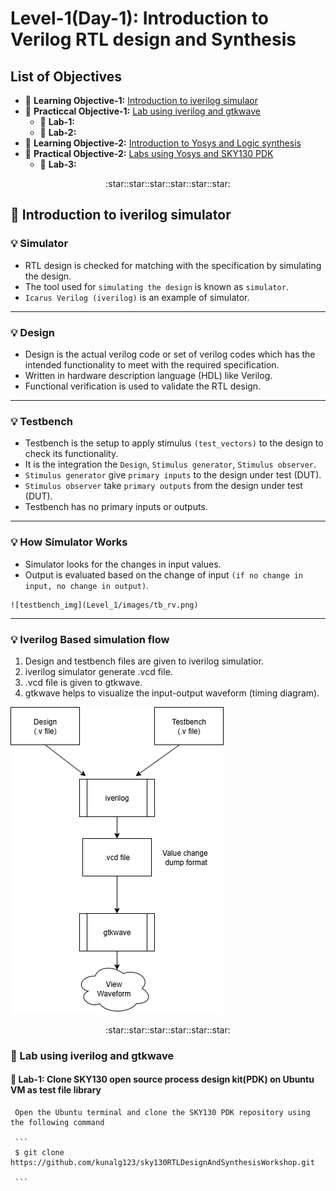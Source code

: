 # Level-1(Day-1): Introduction to Verilog RTL design and Synthesis

## List of Objectives

- :book: <b>Learning Objective-1:</b> [Introduction to iverilog simulaor](#book-Introduction-to-iverilog-simulator)
- :dart: <b>Practiccal Objective-1:</b> [Lab using iverilog and gtkwave](#dart-Lab-using-iverilog-and-gtkwave)
   - :microscope: <b>Lab-1:</b>
   - :microscope: <b>Lab-2:</b>
- :book: <b>Learning Objective-2:</b> [Introduction to Yosys and Logic synthesis](#book-Introduction-to-Yosys-and-Logic-synthesis)
- :dart: <b>Practical Objective-2:</b> [Labs using Yosys and SKY130 PDK](#dart-Labs-using-Yosys-and-SKY130-PDK)
    - :microscope: <b>Lab-3:</b>

 <div align="center">:star::star::star::star::star::star:</div> 
 
## :book: Introduction to iverilog simulator

### :bulb: Simulator
   - RTL design is checked for matching with the specification by simulating the design.
   - The tool used for `simulating the design` is known as `simulator`.
   - `Icarus Verilog (iverilog)` is an example of simulator.
 
---
### :bulb: Design
   - Design is the actual verilog code or set of verilog codes which has the intended functionality to meet with the required specification.
   - Written in hardware description language (HDL) like Verilog.
   - Functional verification is used to validate the RTL design.
---
### :bulb: Testbench
   - Testbench is the setup to apply stimulus `(test_vectors)` to the design to check its functionality.
   - It is the integration the `Design`, `Stimulus generator`, `Stimulus observer`.
   - `Stimulus generator` give `primary inputs` to the design under test (DUT).
   - `Stimulus observer` take `primary outputs` from the design under test (DUT).
   - Testbench has no primary inputs or outputs.
---
### :bulb: How Simulator Works
   - Simulator looks for the changes in input values.
   - Output is evaluated based on the change of input `(if no change in input, no change in output)`.
     
    ![testbench_img](Level_1/images/tb_rv.png)  
---
### :bulb: Iverilog Based simulation flow
   1. Design and testbench files are given to iverilog simulatior.
   2. iverilog simulator generate .vcd file.
   3. .vcd file is given to gtkwave.
   4. gtkwave helps to visualize the input-output waveform (timing diagram).
      
   ![iverilog_flow](Level_1/images/iv_sim_flow.png)

  <div align="center">:star::star::star::star::star::star:</div> 

### :dart: Lab using iverilog and gtkwave 
   #### :microscope: Lab-1: Clone SKY130 open source process design kit(PDK) on Ubuntu VM as test file library
   
     Open the Ubuntu terminal and clone the SKY130 PDK repository using the following command
     
     ```
     $ git clone https://github.com/kunalg123/sky130RTLDesignAndSynthesisWorkshop.git
     
     ```

    
      

